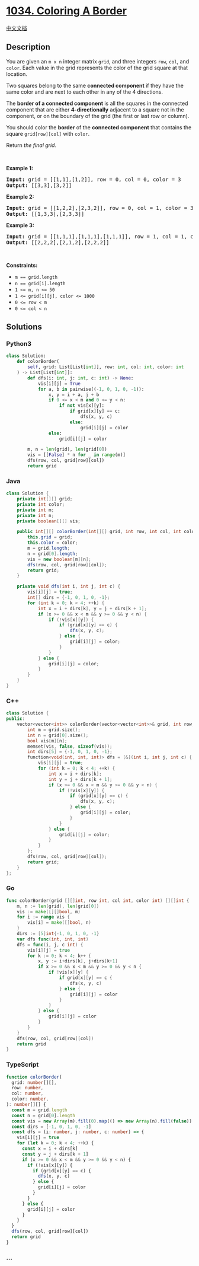 # [1034. Coloring A Border](https://leetcode.com/problems/coloring-a-border)

[中文文档](/solution/1000-1099/1034.Coloring%20A%20Border/README.md)

## Description

<p>You are given an <code>m x n</code> integer matrix <code>grid</code>, and three integers <code>row</code>, <code>col</code>, and <code>color</code>. Each value in the grid represents the color of the grid square at that location.</p>

<p>Two squares belong to the same <strong>connected component</strong> if they have the same color and are next to each other in any of the 4 directions.</p>

<p>The <strong>border of a connected component</strong> is all the squares in the connected component that are either <strong>4-directionally</strong> adjacent to a square not in the component, or on the boundary of the grid (the first or last row or column).</p>

<p>You should color the <strong>border</strong> of the <strong>connected component</strong> that contains the square <code>grid[row][col]</code> with <code>color</code>.</p>

<p>Return <em>the final grid</em>.</p>

<p>&nbsp;</p>
<p><strong class="example">Example 1:</strong></p>
<pre><strong>Input:</strong> grid = [[1,1],[1,2]], row = 0, col = 0, color = 3
<strong>Output:</strong> [[3,3],[3,2]]
</pre><p><strong class="example">Example 2:</strong></p>
<pre><strong>Input:</strong> grid = [[1,2,2],[2,3,2]], row = 0, col = 1, color = 3
<strong>Output:</strong> [[1,3,3],[2,3,3]]
</pre><p><strong class="example">Example 3:</strong></p>
<pre><strong>Input:</strong> grid = [[1,1,1],[1,1,1],[1,1,1]], row = 1, col = 1, color = 2
<strong>Output:</strong> [[2,2,2],[2,1,2],[2,2,2]]
</pre>
<p>&nbsp;</p>
<p><strong>Constraints:</strong></p>

<ul>
	<li><code>m == grid.length</code></li>
	<li><code>n == grid[i].length</code></li>
	<li><code>1 &lt;= m, n &lt;= 50</code></li>
	<li><code>1 &lt;= grid[i][j], color &lt;= 1000</code></li>
	<li><code>0 &lt;= row &lt; m</code></li>
	<li><code>0 &lt;= col &lt; n</code></li>
</ul>

## Solutions

<!-- tabs:start -->

### **Python3**

```python
class Solution:
    def colorBorder(
        self, grid: List[List[int]], row: int, col: int, color: int
    ) -> List[List[int]]:
        def dfs(i: int, j: int, c: int) -> None:
            vis[i][j] = True
            for a, b in pairwise((-1, 0, 1, 0, -1)):
                x, y = i + a, j + b
                if 0 <= x < m and 0 <= y < n:
                    if not vis[x][y]:
                        if grid[x][y] == c:
                            dfs(x, y, c)
                        else:
                            grid[i][j] = color
                else:
                    grid[i][j] = color

        m, n = len(grid), len(grid[0])
        vis = [[False] * n for _ in range(m)]
        dfs(row, col, grid[row][col])
        return grid
```

### **Java**

```java
class Solution {
    private int[][] grid;
    private int color;
    private int m;
    private int n;
    private boolean[][] vis;

    public int[][] colorBorder(int[][] grid, int row, int col, int color) {
        this.grid = grid;
        this.color = color;
        m = grid.length;
        n = grid[0].length;
        vis = new boolean[m][n];
        dfs(row, col, grid[row][col]);
        return grid;
    }

    private void dfs(int i, int j, int c) {
        vis[i][j] = true;
        int[] dirs = {-1, 0, 1, 0, -1};
        for (int k = 0; k < 4; ++k) {
            int x = i + dirs[k], y = j + dirs[k + 1];
            if (x >= 0 && x < m && y >= 0 && y < n) {
                if (!vis[x][y]) {
                    if (grid[x][y] == c) {
                        dfs(x, y, c);
                    } else {
                        grid[i][j] = color;
                    }
                }
            } else {
                grid[i][j] = color;
            }
        }
    }
}
```

### **C++**

```cpp
class Solution {
public:
    vector<vector<int>> colorBorder(vector<vector<int>>& grid, int row, int col, int color) {
        int m = grid.size();
        int n = grid[0].size();
        bool vis[m][n];
        memset(vis, false, sizeof(vis));
        int dirs[5] = {-1, 0, 1, 0, -1};
        function<void(int, int, int)> dfs = [&](int i, int j, int c) {
            vis[i][j] = true;
            for (int k = 0; k < 4; ++k) {
                int x = i + dirs[k];
                int y = j + dirs[k + 1];
                if (x >= 0 && x < m && y >= 0 && y < n) {
                    if (!vis[x][y]) {
                        if (grid[x][y] == c) {
                            dfs(x, y, c);
                        } else {
                            grid[i][j] = color;
                        }
                    }
                } else {
                    grid[i][j] = color;
                }
            }
        };
        dfs(row, col, grid[row][col]);
        return grid;
    }
};
```

### **Go**

```go
func colorBorder(grid [][]int, row int, col int, color int) [][]int {
	m, n := len(grid), len(grid[0])
	vis := make([][]bool, m)
	for i := range vis {
		vis[i] = make([]bool, n)
	}
	dirs := [5]int{-1, 0, 1, 0, -1}
	var dfs func(int, int, int)
	dfs = func(i, j, c int) {
		vis[i][j] = true
		for k := 0; k < 4; k++ {
			x, y := i+dirs[k], j+dirs[k+1]
			if x >= 0 && x < m && y >= 0 && y < n {
				if !vis[x][y] {
					if grid[x][y] == c {
						dfs(x, y, c)
					} else {
						grid[i][j] = color
					}
				}
			} else {
				grid[i][j] = color
			}
		}
	}
	dfs(row, col, grid[row][col])
	return grid
}
```

### **TypeScript**

```ts
function colorBorder(
  grid: number[][],
  row: number,
  col: number,
  color: number,
): number[][] {
  const m = grid.length
  const n = grid[0].length
  const vis = new Array(m).fill(0).map(() => new Array(n).fill(false))
  const dirs = [-1, 0, 1, 0, -1]
  const dfs = (i: number, j: number, c: number) => {
    vis[i][j] = true
    for (let k = 0; k < 4; ++k) {
      const x = i + dirs[k]
      const y = j + dirs[k + 1]
      if (x >= 0 && x < m && y >= 0 && y < n) {
        if (!vis[x][y]) {
          if (grid[x][y] == c) {
            dfs(x, y, c)
          } else {
            grid[i][j] = color
          }
        }
      } else {
        grid[i][j] = color
      }
    }
  }
  dfs(row, col, grid[row][col])
  return grid
}
```

### **...**

```

```

<!-- tabs:end -->
